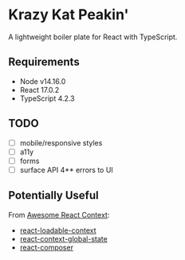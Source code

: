 # Krazy Kat Peakin'

A lightweight boiler plate for React with TypeScript.

## Requirements

- Node v14.16.0
- React 17.0.2
- TypeScript 4.2.3

## TODO

- [ ] mobile/responsive styles
- [ ] a11y
- [ ] forms
- [ ] surface API 4** errors to UI

## Potentially Useful

From [Awesome React Context](https://github.com/diegohaz/awesome-react-context):

- [react-loadable-context](https://github.com/crubier/react-loadable-context)
- [react-context-global-state](https://github.com/dai-shi/react-context-global-state)
- [react-composer](https://github.com/jamesplease/react-composer)
